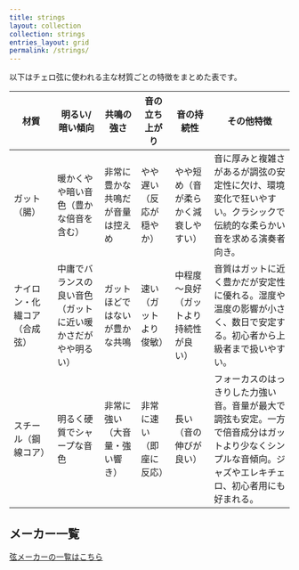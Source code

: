```yaml
---
title: strings
layout: collection
collection: strings
entries_layout: grid
permalink: /strings/
---
```


以下はチェロ弦に使われる主な材質ごとの特徴をまとめた表です。

| **材質**         | **明るい/暗い傾向**                   | **共鳴の強さ**        | **音の立ち上がり**  | **音の持続性**           | **その他特徴**                                                                    |
| -------------- | ------------------------------ | ---------------- | ------------ | ------------------- | ---------------------------------------------------------------------------- |
| ガット（腸）         | 暖かくやや暗い音色（豊かな倍音を含む）            | 非常に豊かな共鳴だが音量は控えめ | やや遅い（反応が穏やか） | やや短め（音が柔らかく減衰しやすい）  | 音に厚みと複雑さがあるが調弦の安定性に欠け、環境変化で狂いやすい。クラシックで伝統的な柔らかい音を求める演奏者向き。                   |
| ナイロン・化繊コア（合成弦） | 中庸でバランスの良い音色（ガットに近い暖かさだがやや明るい） | ガットほどではないが豊かな共鳴  | 速い（ガットより俊敏）  | 中程度～良好（ガットより持続性が良い） | 音質はガットに近く豊かだが安定性に優れる。湿度や温度の影響が小さく、数日で安定する。初心者から上級者まで扱いやすい。                   |
| スチール（鋼線コア）     | 明るく硬質でシャープな音色                  | 非常に強い（大音量・強い響き）  | 非常に速い（即座に反応） | 長い（音の伸びが良い）         | フォーカスのはっきりした力強い音。音量が最大で調弦も安定。一方で倍音成分はガットより少なくシンプルな音傾向。ジャズやエレキチェロ、初心者用にも好まれる。 |


## メーカー一覧

[弦メーカーの一覧はこちら](strings/manufacturers/)
